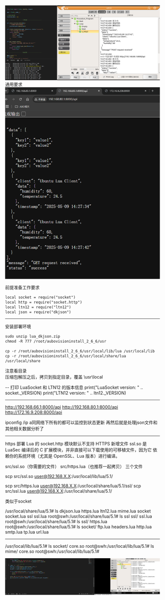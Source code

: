 ![alt text](image.png)
通用要求
![alt text](image-1.png)

前提准备工作要求

    local socket = require("socket")
    local http = require("socket.http")
    local ltn12 = require("ltn12")
    local json = require("dkjson")

---
安装部署环境

    sudo unzip lua_dkjson.zip
    chmod -R 777 /root/aubovisioninstall_2_6_6/usr

    cp -r /root/aubovisioninstall_2_6_6/usr/local/lib/lua /usr/local/lib
    cp -r /root/aubovisioninstall_2_6_6/usr/local/share/lua /usr/local/share
    
注意看目录   
压缩包解压之后，拷贝到指定目录，覆盖
\usr\local

-- 打印 LuaSocket 和 LTN12 的版本信息
print("LuaSocket version: " .. socket._VERSION)
print("LTN12 version: " .. ltn12._VERSION)

---
http://192.168.66.1:8000/api
http://192.168.80.1:8000/api
http://172.16.9.208:8000/api

ipconfig /ip a同网络下所有的都可以监控到状态更新
再然后就是处理json文件和其他相关数据分析了



---

https 部署
Lua 的 socket.http 模块默认不支持 HTTPS
新增文件
ssl.so 是 LuaSec 编译后的 C 扩展模块，并非直接可以下载使用的可移植文件，因为它 依赖你的系统环境（尤其是 OpenSSL、Lua 版本）进行编译。

src/ssl.so（你需要的文件）
src/https.lua（也推荐一起拷贝）
三个文件

scp src/ssl.so user@192.168.X.X:/usr/local/lib/lua/5.1/

scp src/https.lua user@192.168.X.X:/usr/local/share/lua/5.1/ssl/
scp src/ssl.lua user@192.168.X.X:/usr/local/share/lua/5.1/

类似于socket

/usr/local/share/lua/5.1# ls
dkjson.lua  https.lua  ltn12.lua  mime.lua  socket  socket.lua  ssl  ssl.lua
root@swh:/usr/local/share/lua/5.1# ls ssl
ssl/     ssl.lua
root@swh:/usr/local/share/lua/5.1# ls ssl/
https.lua
root@swh:/usr/local/share/lua/5.1# ls socket/
ftp.lua  headers.lua  http.lua  smtp.lua  tp.lua  url.lua

---

/usr/local/lib/lua/5.1# ls socket/
core.so
root@swh:/usr/local/lib/lua/5.1# ls mime/
core.so
root@swh:/usr/local/lib/lua/5.1#


![alt text](image-2.png)